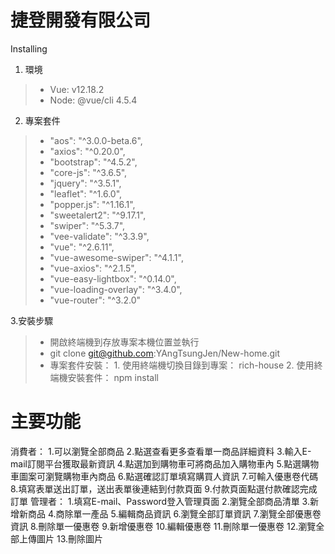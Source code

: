 
# 捷登開發有限公司

Installing

1. 環境
> - Vue: v12.18.2
> - Node: @vue/cli 4.5.4
2. 專案套件
> -   "aos": "^3.0.0-beta.6",<br>
> -    "axios": "^0.20.0",<br>
> -    "bootstrap": "^4.5.2",<br>
> -    "core-js": "^3.6.5",<br>
> -    "jquery": "^3.5.1",<br>
> -    "leaflet": "^1.6.0",<br>
> -    "popper.js": "^1.16.1",<br>
> -    "sweetalert2": "^9.17.1",<br>
> -    "swiper": "^5.3.7",<br>
> -    "vee-validate": "^3.3.9",<br>
> -    "vue": "^2.6.11",<br>
> -    "vue-awesome-swiper": "^4.1.1",<br>
> -    "vue-axios": "^2.1.5",<br>
> -    "vue-easy-lightbox": "^0.14.0",<br>
> -    "vue-loading-overlay": "^3.4.0",<br>
> -    "vue-router": "^3.2.0"<br>

3.安裝步驟

> - 開啟終端機到存放專案本機位置並執行
> - git clone git@github.com:YAngTsungJen/New-home.git
> - 專案套件安裝：
    1. 使用終端機切換目錄到專案： rich-house
    2. 使用終端機安裝套件： npm install
 
# 主要功能
消費者：
1.可以瀏覽全部商品
2.點選查看更多查看單一商品詳細資料
3.輸入E-mail訂閱平台獲取最新資訊
4.點選加到購物車可將商品加入購物車內
5.點選購物車圖案可瀏覽購物車內商品
6.點選確認訂單填寫購買人資訊
7.可輸入優惠卷代碼
8.填寫表單送出訂單，送出表單後連結到付款頁面
9.付款頁面點選付款確認完成訂單
管理者：
1.填寫E-mail、Password登入管理頁面
2.瀏覽全部商品清單
3.新增新商品
4.商除單一產品
5.編輯商品資訊
6.瀏覽全部訂單資訊
7.瀏覽全部優惠卷資訊
8.刪除單一優惠卷
9.新增優惠卷
10.編輯優惠卷
11.刪除單一優惠卷
12.瀏覽全部上傳圖片
13.刪除圖片
